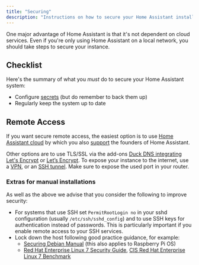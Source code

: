 ```yaml
---
title: "Securing"
description: "Instructions on how to secure your Home Assistant installation."
---
```


One major advantage of Home Assistant is that it's not dependent on cloud services. Even if you're only using Home Assistant on a local network, you should take steps to secure your instance.

## Checklist

Here's the summary of what you *must* do to secure your Home Assistant system:

- Configure [secrets](/docs/configuration/secrets/) (but do remember to back them up)
- Regularly keep the system up to date

## Remote Access

If you want secure remote access, the easiest option is to use [Home Assistant cloud](/cloud/) by which you also [support](https://www.nabucasa.com/about) the founders of Home Assistant. 

Other options are to use TLS/SSL via the add-ons [Duck DNS integrating Let's Encrypt](/integrations/duckdns/) or [Let’s Encrypt](https://community.home-assistant.io/t/installing-tls-ssl-using-lets-encrypt/196975). 
To expose your instance to the internet, use a [VPN](https://pivpn.io), or an [SSH tunnel](/blog/2017/11/02/secure-shell-tunnel/). Make sure to expose the used port in your router. 

### Extras for manual installations

As well as the above we advise that you consider the following to improve security:

- For systems that use SSH set `PermitRootLogin no` in your sshd configuration (usually `/etc/ssh/sshd_config`) and to use SSH keys for authentication instead of passwords. This is particularly important if you enable remote access to your SSH services.
- Lock down the host following good practice guidance, for example:
  * [Securing Debian Manual](https://www.debian.org/doc/manuals/securing-debian-manual/index.en.html) (this also applies to Raspberry Pi OS)
  * [Red Hat Enterprise Linux 7 Security Guide](https://access.redhat.com/documentation/en-us/red_hat_enterprise_linux/7/html/security_guide/index), [CIS Red Hat Enterprise Linux 7 Benchmark](https://www.cisecurity.org/cis-benchmarks/)
